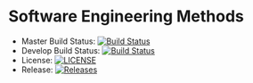 # Software Engineering Methods
- Master Build Status: [![Build Status](https://www.travis-ci.com/MikhaRohrs/semLabs.svg?branch=master)](https://www.travis-ci.com/MikhaRohrs/semLabs)
- Develop Build Status: [![Build Status](https://travis-ci.com/MikhaRohrs/semLabs.svg?branch=develop)](https://travis-ci.com/MikhaRohrs/semLabs)  
- License: [![LICENSE](https://img.shields.io/github/license/MikhaRohrs/semLabs.svg?style=flat-square)](https://github.com/MikhaRohrs/semLabs/blob/master/LICENSE)
- Release: [![Releases](https://img.shields.io/github/release/MikhaRohrs/semLabs/all.svg?style=flat-square)](https://github.com/MikhaRohrs/semLabs/releases)

